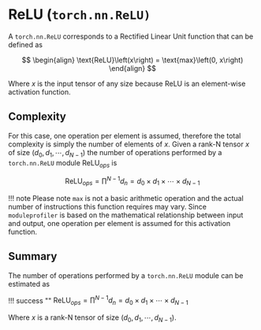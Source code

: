 # ReLU (`torch.nn.ReLU)`
A `torch.nn.ReLU` corresponds to a Rectified Linear Unit function that can be
defined as

$$
\begin{align}
    \text{ReLU}\left(x\right) = \text{max}\left(0, x\right)
\end{align}
$$

Where $x$ is the input tensor of any size because $\text{ReLU}$ is an element-wise activation function.

## Complexity
For this case, one operation per element is assumed, therefore the total complexity is simply the number of elements of $x$. Given a rank-N tensor $x$ of size $\left(d_0, d_1, \cdots, d_{N-1}\right)$ the number of operations performed by a `torch.nn.ReLU` module $\text{ReLU}_{ops}$ is

$$
\begin{equation}
\text{ReLU}_{ops}=\prod^{N - 1}d_n=d_0\times d_1\times\cdots\times d_{N-1}
\end{equation}
$$

!!! note
    Please note `max` is not a basic arithmetic operation and the actual number of instructions this function requires may vary. Since `moduleprofiler` is based
    on the mathematical relationship between input and output, one operation per
    element is assumed for this activation function. 

## Summary
The number of operations performed by a `torch.nn.ReLU` module can be estimated as

!!! success ""
    $\text{ReLU}_{ops}=\prod^{N - 1}d_n=d_0\times d_1\times\cdots\times d_{N-1}$

Where $x$ is a rank-N tensor of size $\left(d_0, d_1, \cdots, d_{N-1}\right)$. 

